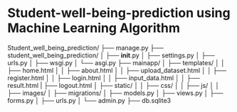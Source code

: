 # Student-well-being-prediction using Machine Learning Algorithm
Student_well_being_prediction/
├── manage.py
├── student_well_being_prediction/
│    ├── __init__.py
│    ├── settings.py
│    ├── urls.py
│    ├── wsgi.py
│    └── asgi.py
├── mainapp/
│    ├── templates/
│    │    ├── home.html
│    │    ├── about.html
│    │    ├── upload_dataset.html
│    │    ├── register.html
│    │    ├── login.html
│    │    ├── input_data.html
│    │    ├── result.html
|         ├── logout.html
│    ├── static/
│    │    ├── css/
│    │    ├── js/
│    │    ├── images/
│    ├── migrations/
│    ├── models.py
│    ├── views.py
│    ├── forms.py
│    ├── urls.py
│    └── admin.py
├── db.sqlite3





